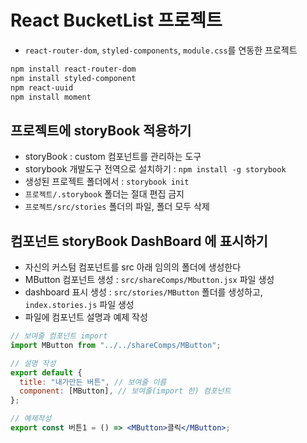 # React BucketList 프로젝트

- `react-router-dom`, `styled-components`, `module.css`를 연동한 프로젝트

```bash
npm install react-router-dom
npm install styled-component
npm react-uuid
npm install moment
```

## 프로젝트에 storyBook 적용하기

- storyBook : custom 컴포넌트를 관리하는 도구
- storybook 개발도구 전역으로 설치하기 : `npm install -g storybook`
- 생성된 프로젝트 폴더에서 : `storybook init`
- `프로젝트/.storybook` 폴더는 절대 편집 금지
- `프로젝트/src/stories` 폴더의 파일, 폴더 모두 삭제

## 컴포넌트 storyBook DashBoard 에 표시하기

- 자신의 커스텀 컴포넌트를 src 아래 임의의 폴더에 생성한다
- MButton 컴포넌트 생성 : `src/shareComps/Mbutton.jsx` 파일 생성
- dashboard 표시 생성 : `src/stories/MButton` 폴더를 생성하고, `index.stories.js` 파일 생성
- 파일에 컴포넌트 설명과 예제 작성

```jsx
// 보여줄 컴포넌트 import
import MButton from "../../shareComps/MButton";

// 설명 작성
export default {
  title: "내가만든 버튼", // 보여줄 이름
  component: [MButton], // 보여줄(import 한) 컴포넌트
};

// 예제작성
export const 버튼1 = () => <MButton>클릭</MButton>;
```
